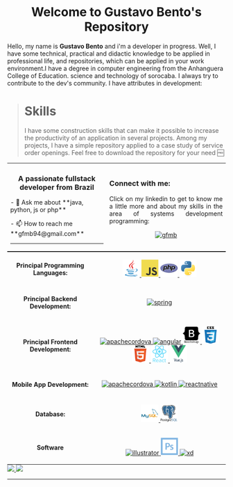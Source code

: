 <h1 align="center">Welcome to Gustavo Bento's Repository</h1>

Hello, my name is **Gustavo Bento** and i'm a developer in progress. Well, I have some technical, practical and didactic knowledge to be applied in professional life, and repositories, which can be applied in your work environment.I have a degree in computer engineering from the Anhanguera College of Education. science and technology of sorocaba. I always try to contribute to the dev's community. I have attributes in development:
># Skills 
>I have some construction skills that can make it possible to increase the productivity of an application in several projects.  Among my projects, I have a simple repository applied to a case study of service order openings. Feel free to download the repository for your need 🆓

<table style="width: 100% !important;margin: auto;">
    <tr width="100%">
        <td>    
            <h3 align="center">A passionate fullstack developer from Brazil</h3>      
            <p>- 💬 Ask me about **java, python, js or php**</p>
            <p>- 📫 How to reach me **gfmb94@gmail.com**</p>
            <hr>
        </td>
        <td> 
            <h3 align="left">Connect with me:</h3>
            <p align="justify">Click on my linkedin to get to know me a little more and about my skills in the area of ​​systems development programming:</p>
            <p align="center">
            <a href="https://linkedin.com/in/gfmb" target="blank"><img align="center" src="https://raw.githubusercontent.com/rahuldkjain/github-profile-readme-generator/master/src/images/icons/Social/linked-in-alt.svg" alt="gfmb" height="40" width="40" /></a>
            </p>
        </td>
    </tr>
</table>
<table style="width: 100% !important;margin: auto;">
                <tr width="100%">    
                    <td>
                        <h4 align="center">Principal Programming Languages:</h4>
                    </td>
                    <td>
                        <p align="center"> 
                            <a href="https://www.java.com" target="_blank" rel="noreferrer">
                                <img src="https://raw.githubusercontent.com/devicons/devicon/master/icons/java/java-original.svg" alt="java" width="40" height="40"/>
                            </a>
                            <a href="https://developer.mozilla.org/en-US/docs/Web/JavaScript" target="_blank" rel="noreferrer">
                                <img src="https://raw.githubusercontent.com/devicons/devicon/master/icons/javascript/javascript-original.svg" alt="javascript" width="40" height="40"/>
                            </a>
                            <a href="https://www.php.net" target="_blank" rel="noreferrer">
                                <img src="https://raw.githubusercontent.com/devicons/devicon/master/icons/php/php-original.svg" alt="php" width="40" height="40"/>
                            </a>
                            <a href="https://www.python.org" target="_blank" rel="noreferrer">
                                <img src="https://raw.githubusercontent.com/devicons/devicon/master/icons/python/python-original.svg" alt="python" width="40" height="40"/>
                            </a>
                        </p>
                    </td>
                </tr>
                <tr>
                    <td>
                        <h4 align="center">Principal Backend Development:</h4>
                    </td>
                    <td>
                        <p align="center">
                            <a href="https://spring.io/" target="_blank" rel="noreferrer">
                                <img src="https://www.vectorlogo.zone/logos/springio/springio-icon.svg" alt="spring" width="40" height="40"/>
                            </a>
                        </p>
                    </td>  
                </tr>
                <tr>
                    <td>
                        <h4 align="center">Principal Frontend Development:</h4>
                    </td>
                    <td>
                        <p align="center">
                            <a href="https://cordova.apache.org/" target="_blank" rel="noreferrer">
                                <img src="https://www.vectorlogo.zone/logos/apache_cordova/apache_cordova-icon.svg" alt="apachecordova" width="40" height="40"/> 
                            </a>
                            <a href="https://angular.io" target="_blank" rel="noreferrer">
                                <img src="https://angular.io/assets/images/logos/angular/angular.svg" alt="angular" width="40" height="40"/>
                            </a>
                            <a href="https://getbootstrap.com" target="_blank" rel="noreferrer">
                                <img src="https://raw.githubusercontent.com/devicons/devicon/master/icons/bootstrap/bootstrap-plain-wordmark.svg" alt="bootstrap" width="40" height="40"/>
                            </a>
                            <a href="https://www.w3schools.com/css/" target="_blank" rel="noreferrer">
                                <img src="https://raw.githubusercontent.com/devicons/devicon/master/icons/css3/css3-original-wordmark.svg" alt="css3" width="40" height="40"/>
                            </a>
                            <a href="https://www.w3.org/html/" target="_blank" rel="noreferrer">
                                <img src="https://raw.githubusercontent.com/devicons/devicon/master/icons/html5/html5-original-wordmark.svg" alt="html5" width="40" height="40"/>
                            </a>
                            <a href="https://reactjs.org/" target="_blank" rel="noreferrer"> 
                                <img src="https://raw.githubusercontent.com/devicons/devicon/master/icons/react/react-original-wordmark.svg" alt="react" width="40" height="40"/> 
                            </a>
                            <a href="https://vuejs.org/" target="_blank" rel="noreferrer">
                                <img src="https://raw.githubusercontent.com/devicons/devicon/master/icons/vuejs/vuejs-original-wordmark.svg" alt="vuejs" width="40" height="40"/>
                            </a>
                        </p>
                    </td>
                </tr>
                <tr>
                    <td>
                        <h4 align="center">Mobile App Development:</h4>
                    </td>
                    <td>
                        <p align="center">
                            <a href="https://cordova.apache.org/" target="_blank" rel="noreferrer">
                                <img src="https://www.vectorlogo.zone/logos/apache_cordova/apache_cordova-icon.svg" alt="apachecordova" width="40" height="40"/>
                            </a>
                            <a href="https://kotlinlang.org" target="_blank" rel="noreferrer">
                                <img src="https://www.vectorlogo.zone/logos/kotlinlang/kotlinlang-icon.svg" alt="kotlin" width="40" height="40"/> </a>
                            <a href="https://reactnative.dev/" target="_blank" rel="noreferrer">
                                <img src="https://reactnative.dev/img/header_logo.svg" alt="reactnative" width="40" height="40"/>
                            </a>
                        </p>
                    </td>
                </tr>
                <tr>
                   <td>
                        <h4 align="center">Database:</h4>
                    <td>
                        <p align="center">
                            <a href="https://www.mysql.com/" target="_blank" rel="noreferrer">
                                <img src="https://raw.githubusercontent.com/devicons/devicon/master/icons/mysql/mysql-original-wordmark.svg" alt="mysql" width="40" height="40"/>
                            </a>
                            <a href="https://www.postgresql.org" target="_blank" rel="noreferrer">
                                <img src="https://raw.githubusercontent.com/devicons/devicon/master/icons/postgresql/postgresql-original-wordmark.svg" alt="postgresql" width="40" height="40"/>
                            </a>
                        </p>
                    </td>
                </tr>
                <tr>
                    <td>
                        <h4 align="center">Software</h4>
                    <td>
                        <p align="center">
                            <a href="https://www.adobe.com/in/products/illustrator.html" target="_blank" rel="noreferrer">
                                <img src="https://www.vectorlogo.zone/logos/adobe_illustrator/adobe_illustrator-icon.svg" alt="illustrator" width="40" height="40"/>
                            </a>
                            <a href="https://www.photoshop.com/en" target="_blank" rel="noreferrer">
                                <img src="https://raw.githubusercontent.com/devicons/devicon/master/icons/photoshop/photoshop-line.svg" alt="photoshop" width="40" height="40"/>
                            </a>
                            <a href="https://www.adobe.com/products/xd.html" target="_blank" rel="noreferrer">
                                <img src="https://cdn.worldvectorlogo.com/logos/adobe-xd.svg" alt="xd" width="40" height="40"/>
                            </a>
                        </p>
                    </td>
                </tr>
            </table>
<div>
<a href="https://github.com/Gustavo-Bento">
<img height="180em" src="https://github-readme-stats.vercel.app/api/top-langs/?username=Gustavo-Bento&layout=compact&langs_count=7&theme=dracula"/>
<img height="180em" src="https://github-readme-stats.vercel.app/api?username=Gustavo-Bento&show_icons=true&theme=dracula&include_all_commits=true&count_private=true"/>
</div>
<hr>
